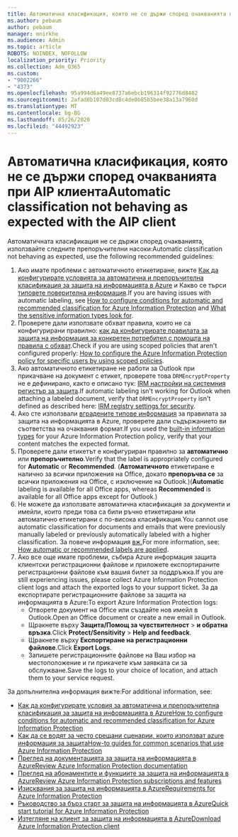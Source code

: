 ```yaml
---
title: Автоматична класификация, която не се държи според очакванията при AIP клиента
ms.author: pebaum
author: pebaum
manager: mnirkhe
ms.audience: Admin
ms.topic: article
ROBOTS: NOINDEX, NOFOLLOW
localization_priority: Priority
ms.collection: Adm_O365
ms.custom:
- "9002266"
- "4373"
ms.openlocfilehash: 95a994d6a49ee8737a6ebcb196314f92776d8482
ms.sourcegitcommit: 2afad0b107d03cd8c4de0b85b5bee38a13a7960d
ms.translationtype: MT
ms.contentlocale: bg-BG
ms.lasthandoff: 05/26/2020
ms.locfileid: "44492923"
---
```

# <a name="automatic-classification-not-behaving-as-expected-with-the-aip-client"></a><span data-ttu-id="b5716-102">Автоматична класификация, която не се държи според очакванията при AIP клиента</span><span class="sxs-lookup"><span data-stu-id="b5716-102">Automatic classification not behaving as expected with the AIP client</span></span>

<span data-ttu-id="b5716-103">Автоматичната класификация не се държи според очакванията, използвайте следните препоръчителни насоки:</span><span class="sxs-lookup"><span data-stu-id="b5716-103">Automatic classification not behaving as expected, use the following recommended guidelines:</span></span>

1. <span data-ttu-id="b5716-104">Ако имате проблеми с автоматичното етикетиране, вижте [Как да конфигурирате условията за автоматична и препоръчителна класификация за защита на информацията в Azure](https://docs.microsoft.com/azure/information-protection/configure-policy-classification) и Какво се търси [типовете поверителна информация](https://docs.microsoft.com/office365/securitycompliance/what-the-sensitive-information-types-look-for).</span><span class="sxs-lookup"><span data-stu-id="b5716-104">If you are having issues with automatic labeling, see [How to configure conditions for automatic and recommended classification for Azure Information Protection](https://docs.microsoft.com/azure/information-protection/configure-policy-classification) and [What the sensitive information types look for](https://docs.microsoft.com/office365/securitycompliance/what-the-sensitive-information-types-look-for).</span></span>
2. <span data-ttu-id="b5716-105">Проверете дали използвате обхват правила, които не са конфигурирани правилно: [как да конфигурирате правилата за защита на информация за конкретен потребител с помощта на правила с обхват](https://docs.microsoft.com/azure/information-protection/configure-policy-scope).</span><span class="sxs-lookup"><span data-stu-id="b5716-105">Check if you are using scoped policies that aren't configured properly: [How to configure the Azure Information Protection policy for specific users by using scoped policies](https://docs.microsoft.com/azure/information-protection/configure-policy-scope).</span></span>
3. <span data-ttu-id="b5716-106">Ако автоматичното етикетиране не работи за Outlook при прикачване на документ с етикет, проверете това `DRMEncryptProperty` не е дефинирано, както е описано тук: [IRM настройки на системния регистър за защита](https://docs.microsoft.com/deployoffice/security/protect-sensitive-messages-and-documents-by-using-irm-in-office#office-2016-irm-registry-key-options).</span><span class="sxs-lookup"><span data-stu-id="b5716-106">If automatic labeling isn't working for Outlook when attaching a labeled document, verify that `DRMEncryptProperty` isn't defined as described here: [IRM registry settings for security](https://docs.microsoft.com/deployoffice/security/protect-sensitive-messages-and-documents-by-using-irm-in-office#office-2016-irm-registry-key-options).</span></span>
4. <span data-ttu-id="b5716-107">Ако сте използвали [вградените типове информация](https://support.office.com/article/What-the-sensitive-information-types-look-for-fd505979-76be-4d9f-b459-abef3fc9e86b) за правилата за защита на информацията в Azure, проверете дали съдържанието ви съответства на очаквания формат.</span><span class="sxs-lookup"><span data-stu-id="b5716-107">If you used the [built-in information types](https://support.office.com/article/What-the-sensitive-information-types-look-for-fd505979-76be-4d9f-b459-abef3fc9e86b) for your Azure Information Protection policy, verify that your content matches the expected format.</span></span>
5. <span data-ttu-id="b5716-108">Проверете дали етикетът е конфигуриран правилно за **автоматично** или **препоръчително**.</span><span class="sxs-lookup"><span data-stu-id="b5716-108">Verify that the label is appropriately configured for **Automatic** or **Recommended**.</span></span> <span data-ttu-id="b5716-109">(**Автоматичното** етикетиране е налично за всички приложения на Office, докато **препоръчва се** за всички приложения на Office, с изключение на Outlook.)</span><span class="sxs-lookup"><span data-stu-id="b5716-109">(**Automatic** labeling is available for all Office apps, whereas **Recommended** is available for all Office apps except for Outlook.)</span></span>
6. <span data-ttu-id="b5716-110">Не можете да използвате автоматична класификация за документи и имейли, които преди това са били ръчно етикетирани или автоматично етикетирани с по-висока класификация.</span><span class="sxs-lookup"><span data-stu-id="b5716-110">You cannot use automatic classification for documents and emails that were previously manually labeled or previously automatically labeled with a higher classification.</span></span>  <span data-ttu-id="b5716-111">За повече информация [вж.](https://docs.microsoft.com/azure/information-protection/configure-policy-classification#how-automatic-or-recommended-labels-are-applied)</span><span class="sxs-lookup"><span data-stu-id="b5716-111">For more information, see: [How automatic or recommended labels are applied](https://docs.microsoft.com/azure/information-protection/configure-policy-classification#how-automatic-or-recommended-labels-are-applied).</span></span>
7. <span data-ttu-id="b5716-112">Ако все още имате проблеми, събира Azure информация защита клиентски регистрационни файлове и приложете експортираните регистрационни файлове към вашия билет за поддръжка.</span><span class="sxs-lookup"><span data-stu-id="b5716-112">If you are still experiencing issues, please collect Azure Information Protection client logs and attach the exported logs to your support ticket.</span></span> <span data-ttu-id="b5716-113">За да експортирате регистрационните файлове за защита на информацията в Azure:</span><span class="sxs-lookup"><span data-stu-id="b5716-113">To export Azure Information Protection logs:</span></span>
    - <span data-ttu-id="b5716-114">Отворете документ на Office или създайте нов имейл в Outlook.</span><span class="sxs-lookup"><span data-stu-id="b5716-114">Open an Office document or create a new email in Outlook.</span></span>
    - <span data-ttu-id="b5716-115">Щракнете върху **Защита/Помощ за чувствителност**  >  **и обратна връзка**.</span><span class="sxs-lookup"><span data-stu-id="b5716-115">Click **Protect/Sensitivity** > **Help and feedback**.</span></span>
    - <span data-ttu-id="b5716-116">Щракнете върху **Експортиране на регистрационни файлове**.</span><span class="sxs-lookup"><span data-stu-id="b5716-116">Click **Export Logs**.</span></span>
    - <span data-ttu-id="b5716-117">Запишете регистрационните файлове на Ваш избор на местоположение и ги прикачете към заявката си за обслужване.</span><span class="sxs-lookup"><span data-stu-id="b5716-117">Save the logs to your choice of location, and attach them to your service request.</span></span>

<span data-ttu-id="b5716-118">За допълнителна информация вижте:</span><span class="sxs-lookup"><span data-stu-id="b5716-118">For additional information, see:</span></span>

- [<span data-ttu-id="b5716-119">Как да конфигурирате условия за автоматична и препоръчителна класификация за защита на информацията в Azure</span><span class="sxs-lookup"><span data-stu-id="b5716-119">How to configure conditions for automatic and recommended classification for Azure Information Protection</span></span>](https://docs.microsoft.com/azure/information-protection/configure-policy-classification)
- [<span data-ttu-id="b5716-120">Как да се водят за често срещани сценарии, които използват azure информация за защита</span><span class="sxs-lookup"><span data-stu-id="b5716-120">How-to guides for common scenarios that use Azure Information Protection</span></span>](https://docs.microsoft.com/azure/information-protection/how-to-guides)
- [<span data-ttu-id="b5716-121">Преглед на документацията за защита на информацията в Azure</span><span class="sxs-lookup"><span data-stu-id="b5716-121">Review Azure Information Protection documentation</span></span>](https://docs.microsoft.com/azure/information-protection/what-is-information-protection)
- [<span data-ttu-id="b5716-122">Преглед на абонаментите и функциите за защита на информацията в Azure</span><span class="sxs-lookup"><span data-stu-id="b5716-122">Review Azure Information Protection subscriptions and features</span></span>](https://azure.microsoft.com/pricing/details/information-protection)
- [<span data-ttu-id="b5716-123">Изисквания за защита на информацията в Azure</span><span class="sxs-lookup"><span data-stu-id="b5716-123">Requirements for Azure Information Protection</span></span>](https://docs.microsoft.com/azure/information-protection/get-started/requirements)
- [<span data-ttu-id="b5716-124">Ръководство за бърз старт за защита на информацията в Azure</span><span class="sxs-lookup"><span data-stu-id="b5716-124">Quick start tutorial for Azure Information Protection</span></span>](https://docs.microsoft.com/azure/information-protection/get-started/infoprotect-quick-start-tutorial)
- [<span data-ttu-id="b5716-125">Изтегляне на клиент за защита на информацията в Azure</span><span class="sxs-lookup"><span data-stu-id="b5716-125">Download Azure Information Protection client</span></span>](https://www.microsoft.com/download/details.aspx?id=53018)
